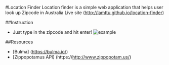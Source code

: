 #Location Finder
Location finder is a simple web application that helps user look up Zipcode in Australia
Live site (http://lamttu.github.io/location-finder)

##Instruction
- Just type in the zipcode and hit enter!
![example](https://i.imgur.com/8AIafhv.png)

##Resources
- [Bulma] (https://bulma.io/)
- [Zippopotamus API] (https://http://www.zippopotam.us/)

